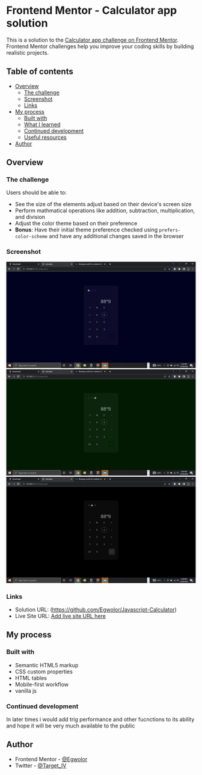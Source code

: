 # Frontend Mentor - Calculator app solution

This is a solution to the [Calculator app challenge on Frontend Mentor](https://www.frontendmentor.io/challenges/calculator-app-9lteq5N29). Frontend Mentor challenges help you improve your coding skills by building realistic projects. 

## Table of contents

- [Overview](#overview)
  - [The challenge](#the-challenge)
  - [Screenshot](#screenshot)
  - [Links](#links)
- [My process](#my-process)
  - [Built with](#built-with)
  - [What I learned](#what-i-learned)
  - [Continued development](#continued-development)
  - [Useful resources](#useful-resources)
- [Author](#author)



## Overview

### The challenge

Users should be able to:

- See the size of the elements adjust based on their device's screen size
- Perform mathmatical operations like addition, subtraction, multiplication, and division
- Adjust the color theme based on their preference
- **Bonus**: Have their initial theme preference checked using `prefers-color-scheme` and have any additional changes saved in the browser

### Screenshot

![Blue theme](ss\Screenshot1.jpg)
![Green theme](ss\Screenshot2.jpg)
![Dark theme](ss\Screenshot3.jpg)



### Links

- Solution URL: (https://github.com/Egwolor/Javascript-Calculator)
- Live Site URL: [Add live site URL here](https://your-live-site-url.com)

## My process

### Built with

- Semantic HTML5 markup
- CSS custom properties
- HTML tables
- Mobile-first workflow
- vanilla js




### Continued development

In later times i would add trig performance and other fucnctions to its ability  and  hope it will be very much available to the public



## Author

- Frontend Mentor - [@Egwolor](https://www.frontendmentor.io/profile/Egwolor)
- Twitter - [@Target_IV](https://www.twitter.com/Target_IV)

